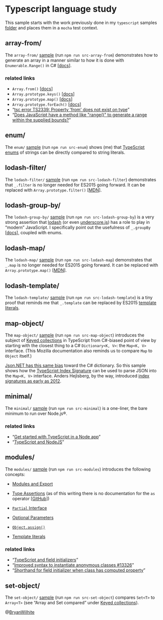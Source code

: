 # Typescript language study

This sample starts with the work previously done in my `typescript` samples [folder](https://github.com/BryanWilhite/nodejs/tree/c35ac755fe024bf9b813a3c375a5ec8fdb990623/typescript) and places them in a `mocha` test context.

## array-from/

The `array-from/` [sample](./src/array-from) (run `npm run src-array-from`) demonstrates how to generate an array in a manner similar to how it is done with `Enumerable.Range()` in C# [[docs](https://docs.microsoft.com/en-us/dotnet/api/system.linq.enumerable.range?view=netcore-2.1)].

### related links

* `Array.from()` [[docs](https://developer.mozilla.org/en-US/docs/Web/JavaScript/Reference/Global_Objects/Array/from)]
* `Array.prototype.keys()` [[docs](https://developer.mozilla.org/en-US/docs/Web/JavaScript/Reference/Global_Objects/Array/keys)]
* `Array.prototype.map()` [[docs](https://developer.mozilla.org/en-US/docs/Web/JavaScript/Reference/Global_Objects/Array/map)]
* `Array.prototype.forEach()` [[docs](https://developer.mozilla.org/en-US/docs/Web/JavaScript/Reference/Global_Objects/Array/forEach)]
* “[tsc error TS2339: Property 'from' does not exist on type](https://github.com/BryanWilhite/nodejs/issues/12)”
* “[Does JavaScript have a method like "range()" to generate a range within the supplied bounds?](https://stackoverflow.com/questions/3895478/does-javascript-have-a-method-like-range-to-generate-a-range-within-the-supp)”

## enum/

The `enum/` [sample](./src/enum) (run `npm run src-enum`) shows (me) that [TypeScript enums](https://www.typescriptlang.org/docs/handbook/enums.html) of strings can be directly compared to string literals.

## lodash-filter/

The `lodash-filter/` [sample](./src/lodash-filter) (run `npm run src-lodash-filter`) demonstrates that `_.filter` is no longer needed for ES2015 going forward. It can be replaced with `Array.prototype.filter()` [[MDN](https://developer.mozilla.org/en-US/docs/Web/JavaScript/Reference/Global_Objects/Array/filter)].

## lodash-group-by/

The `lodash-group-by/` [sample](./src/lodash-group-by) (run `npm run src-lodash-group-by`) is a very strong assertion that [lodash](https://lodash.com/) (or even [underscore.js](http://underscorejs.org/)) has a role to play in “modern” JavaScript. I specifically point out the usefulness of `_.groupBy` [[docs](https://lodash.com/docs/#groupBy)], coupled with enums.

## lodash-map/

The `lodash-map/` [sample](./src/lodash-map) (run `npm run src-lodash-map`) demonstrates that `_.map` is no longer needed for ES2015 going forward. It can be replaced with `Array.prototype.map()` [[MDN](https://developer.mozilla.org/en-US/docs/Web/JavaScript/Reference/Global_Objects/Array/map)].

## lodash-template/

The `lodash-template/` [sample](./src/lodash-template) (run `npm run src-lodash-template`) is a tiny proof that reminds me that `_.template` can be replaced by ES2015 [template literals](https://developer.mozilla.org/en-US/docs/Web/JavaScript/Reference/Template_literals).

## map-object/

The `map-object/` [sample](./src/map-object) (run `npm run src-map-object`) introduces the subject of [Keyed collections](https://developer.mozilla.org/en-US/docs/Web/JavaScript/Guide/Keyed_collections) in TypeScript from C#-biased point of view by starting with the closest thing to a C# `Dictionary<K, V>`: the `Map<K, V>` interface. (This Mozilla documentation also reminds us to compare `Map` to `Object` itself.)

[Json.NET has this same bias](https://www.newtonsoft.com/json/help/html/SerializeDictionary.htm) toward the C# dictionary. So this sample shows how the [TypeScript Index Signature](https://basarat.gitbooks.io/typescript/docs/types/index-signatures.html) can be used to parse JSON into the `Map<K, V>` interface. Anders Hejlsberg, by the way, introduced [index signatures as early as 2012](https://typescript.codeplex.com/discussions/398359).

## minimal/

The `minimal/` [sample](./src/minimal) (run `npm run src-minimal`) is a one-liner, the bare minimum to run over Node.js®.

### related links

* “[Get started with TypeScript in a Node app](https://www.youtube.com/watch?v=kqUw3YnrPPI)”
* “[TypeScript and NodeJS](https://www.youtube.com/watch?v=KjmUKLPhV-M)”

## modules/

The `modules/` [sample](./src/modules) (run `npm run src-modules`) introduces the following concepts:

* [Modules and Export](https://www.typescriptlang.org/docs/handbook/modules.html)
* [Type Assertions](https://github.com/Microsoft/TypeScript/blob/master/doc/spec.md#416-type-assertions)
  (as of this writing there is no documentation for the `as` operator [[GitHub](https://github.com/Microsoft/TypeScript/pull/3564)])
* [`Partial` Interface](https://netbasal.com/getting-to-know-the-partial-type-in-typescript-ecfcfbc87cb6)

* [Optional Parameters](http://dotnetpattern.com/typescript-optional-parameters)
* [`Object.assign()`](https://developer.mozilla.org/en-US/docs/Web/JavaScript/Reference/Global_Objects/Object/assign)

* [Template literals](https://developer.mozilla.org/en-US/docs/Web/JavaScript/Reference/Template_literals)

### related links

* “[TypeScript and field initializers](https://stackoverflow.com/questions/14142071/typescript-and-field-initializers)”
* “[Improved syntax to instantiate anonymous classes #13326](https://github.com/Microsoft/TypeScript/issues/13326)”
* “[Shorthand for field initializer when class has computed property](https://stackoverflow.com/questions/46026629/shorthand-for-field-initializer-when-class-has-computed-property?noredirect=1&lq=1)”

## set-object/

The `set-object/` [sample](./src/set-object) (run `npm run src-set-object`) compares `Set<T>` to `Array<T>` (see “Array and Set compared” under [Keyed collections](https://developer.mozilla.org/en-US/docs/Web/JavaScript/Guide/Keyed_collections)).

@[BryanWilhite](https://twitter.com/BryanWilhite)
